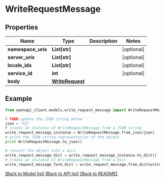 # WriteRequestMessage


## Properties
Name | Type | Description | Notes
------------ | ------------- | ------------- | -------------
**namespace_uris** | **List[str]** |  | [optional] 
**server_uris** | **List[str]** |  | [optional] 
**locale_ids** | **List[str]** |  | [optional] 
**service_id** | **int** |  | [optional] 
**body** | [**WriteRequest**](WriteRequest.md) |  | 

## Example

```python
from openapi_client.models.write_request_message import WriteRequestMessage

# TODO update the JSON string below
json = "{}"
# create an instance of WriteRequestMessage from a JSON string
write_request_message_instance = WriteRequestMessage.from_json(json)
# print the JSON string representation of the object
print WriteRequestMessage.to_json()

# convert the object into a dict
write_request_message_dict = write_request_message_instance.to_dict()
# create an instance of WriteRequestMessage from a dict
write_request_message_form_dict = write_request_message.from_dict(write_request_message_dict)
```
[[Back to Model list]](../README.md#documentation-for-models) [[Back to API list]](../README.md#documentation-for-api-endpoints) [[Back to README]](../README.md)


